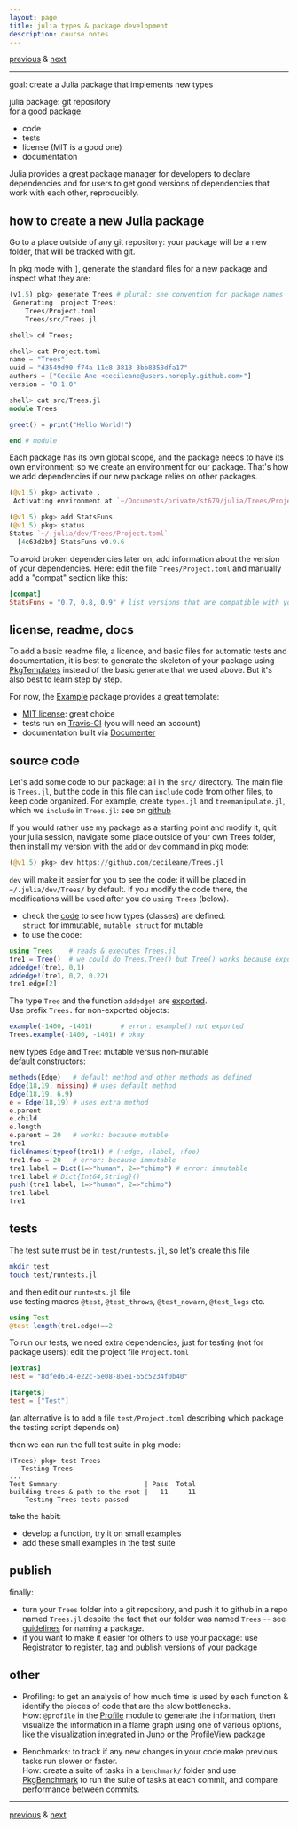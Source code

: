 ```yaml
---
layout: page
title: julia types & package development
description: course notes
---
```

[previous](notes1209.html) &
[next](notes1215.html)

---

goal: create a Julia package that implements new types

julia package: git repository  
for a good package:
- code
- tests
- license (MIT is a good one)
- documentation

Julia provides a great package manager for developers to declare
dependencies and for users to get good versions of dependencies
that work with each other, reproducibly.

## how to create a new Julia package

Go to a place outside of any git repository: your package
will be a new folder, that will be tracked with git.

In pkg mode with `]`, generate the standard files for a new package
and inspect what they are:

```julia
(v1.5) pkg> generate Trees # plural: see convention for package names
 Generating  project Trees:
    Trees/Project.toml
    Trees/src/Trees.jl

shell> cd Trees;

shell> cat Project.toml
name = "Trees"
uuid = "d3549d90-f74a-11e8-3813-3bb8358dfa17"
authors = ["Cecile Ane <cecileane@users.noreply.github.com>"]
version = "0.1.0"

shell> cat src/Trees.jl
module Trees

greet() = print("Hello World!")

end # module
```

Each package has its own global scope, and the package needs to have
its own environment: so we create an environment for our package.
That's how we add dependencies if our new package relies on other packages.

```julia
(@v1.5) pkg> activate .
 Activating environment at `~/Documents/private/st679/julia/Trees/Project.toml`

(@v1.5) pkg> add StatsFuns
(@v1.5) pkg> status
Status `~/.julia/dev/Trees/Project.toml`
  [4c63d2b9] StatsFuns v0.9.6

```

To avoid broken dependencies later on, add information about the version of
your dependencies. Here: edit the file `Trees/Project.toml` and manually
add a "compat" section like this:

```toml
[compat]
StatsFuns = "0.7, 0.8, 0.9" # list versions that are compatible with your package
```

## license, readme, docs

To add a basic readme file, a licence,
and basic files for automatic tests and documentation,
it is best to generate the skeleton of your package using
[PkgTemplates](https://invenia.github.io/PkgTemplates.jl/stable/user/)
instead of the basic `generate` that we used above.
But it's also best to learn step by step.

For now, the [Example](https://github.com/JuliaLang/Example.jl)
package provides a great template:
- [MIT license](https://opensource.org/licenses/MIT): great choice
- tests run on [Travis-CI](https://travis-ci.org) (you will need an account)
- documentation built via [Documenter](https://github.com/JuliaDocs/Documenter.jl)

## source code

Let's add some code to our package: all in the `src/` directory.
The main file is `Trees.jl`, but the code in this file can `include`
code from other files, to keep code organized.
For example, create `types.jl` and `treemanipulate.jl`,
which we `include` in `Trees.jl`: see on
[github](https://github.com/cecileane/Trees.jl)

If you would rather use my package as a starting point
and modify it, quit your julia session, navigate some place
outside of your own Trees folder, then install my version
with the `add` or `dev` command in pkg mode:

```julia
(@v1.5) pkg> dev https://github.com/cecileane/Trees.jl
```
`dev` will make it easier for you to see the code:
it will be placed in `~/.julia/dev/Trees/` by default.
If you modify the code there, the modifications will be used
after you do `using Trees` (below).

- check the [code](https://github.com/cecileane/Trees.jl/blob/master/src/types.jl)
  to see how types (classes) are defined:  
  `struct` for immutable, `mutable struct` for mutable
- to use the code:

```julia
using Trees    # reads & executes Trees.jl
tre1 = Tree()  # we could do Trees.Tree() but Tree() works because exported
addedge!(tre1, 0,1)
addedge!(tre1, 0,2, 0.22)
tre1.edge[2]
```

The type `Tree` and the function `addedge!` are
[exported](https://github.com/cecileane/Trees.jl/blob/master/src/Trees.jl#L6).  
Use prefix `Trees.` for non-exported objects:

```julia
example(-1400, -1401)       # error: example() not exported
Trees.example(-1400, -1401) # okay
```

new types `Edge` and `Tree`: mutable versus non-mutable  
default constructors:

```julia
methods(Edge)   # default method and other methods as defined
Edge(18,19, missing) # uses default method
Edge(18,19, 6.9)
e = Edge(18,19) # uses extra method
e.parent
e.child
e.length
e.parent = 20   # works: because mutable
tre1
fieldnames(typeof(tre1)) # (:edge, :label, :foo)
tre1.foo = 20   # error: because immutable
tre1.label = Dict(1=>"human", 2=>"chimp") # error: immutable
tre1.label # Dict{Int64,String}()
push!(tre1.label, 1=>"human", 2=>"chimp")
tre1.label
tre1
```

## tests

The test suite must be in `test/runtests.jl`,
so let's create this file

```bash
mkdir test
touch test/runtests.jl
```

and then edit our `runtests.jl` file  
use testing macros `@test`, `@test_throws`, `@test_nowarn`,
`@test_logs` etc.

```julia
using Test
@test length(tre1.edge)==2
```

To run our tests, we need extra dependencies, just for testing
(not for package users): edit the project file `Project.toml`

```toml
[extras]
Test = "8dfed614-e22c-5e08-85e1-65c5234f0b40"

[targets]
test = ["Test"]
```
(an alternative is to add a file `test/Project.toml` describing
which package the testing script depends on)

then we can run the full test suite in pkg mode:
```
(Trees) pkg> test Trees
   Testing Trees
...
Test Summary:                     | Pass  Total
building trees & path to the root |   11     11
    Testing Trees tests passed
```

take the habit:
- develop a function, try it on small examples
- add these small examples in the test suite

## publish

finally:
- turn your `Trees` folder into a git repository, and
  push it to github in a repo named `Trees.jl`
  despite the fact that our folder was named `Trees`
  -- see [guidelines](https://julialang.github.io/Pkg.jl/v1/creating-packages/#Package-naming-guidelines)
  for naming a package.
- if you want to make it easier for others to use your package: use
  [Registrator](https://github.com/JuliaRegistries/Registrator.jl) to register,
  tag and publish versions of your package

## other

- Profiling: to get an analysis of how much time is used by each
  function & identify the pieces of code that are the slow
  bottlenecks.  
  How: `@profile` in the [Profile](https://docs.julialang.org/en/v1/manual/profile/)
  module to generate the information, then visualize the information in a
  flame graph using one of various options, like
  the visualization integrated in [Juno](https://junolab.org/)
  or the [ProfileView](https://github.com/timholy/ProfileView.jl) package

- Benchmarks: to track if any new changes in your code make previous
  tasks run slower or faster.  
  How: create a suite of tasks in a `benchmark/` folder and
  use [PkgBenchmark](https://github.com/JuliaCI/PkgBenchmark.jl)
  to run the suite of tasks at each commit, and compare performance
  between commits.

---
[previous](notes1209.html) &
[next](notes1215.html)
